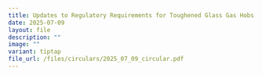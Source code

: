```yaml
---
title: Updates to Regulatory Requirements for Toughened Glass Gas Hobs
date: 2025-07-09
layout: file
description: ""
image: ""
variant: tiptap
file_url: /files/circulars/2025_07_09_circular.pdf
---
```

